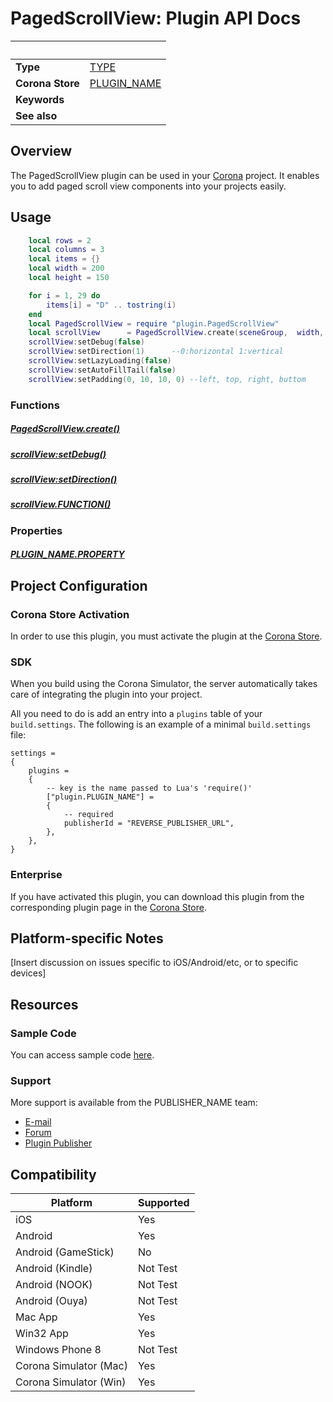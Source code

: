 
# PagedScrollView: Plugin API Docs

|                      | &nbsp; 
| -------------------- | ---------------------------------------------------------------
| __Type__             | [TYPE](http://docs.coronalabs.com/api/type/Library.html)
| __Corona Store__     | [PLUGIN_NAME](http://store.coronalabs.com/plugin/PagedScrollView)
| __Keywords__         | 
| __See also__         | 

## Overview

The PagedScrollView plugin can be used in your [Corona](https://coronalabs.com/products/corona-sdk/) project. It enables you to add paged scroll view components into your projects easily.



## Usage
``````lua
	local rows = 2
	local columns = 3
	local items = {}
	local width = 200
	local height = 150

	for i = 1, 29 do
		items[i] = "D" .. tostring(i)
	end
	local PagedScrollView = require "plugin.PagedScrollView"
	local scrollView      = PagedScrollView.create(sceneGroup,  width, height, rows, columns, #items)
	scrollView:setDebug(false)
	scrollView:setDirection(1)      --0:horizontal 1:vertical 
	scrollView:setLazyLoading(false)
	scrollView:setAutoFillTail(false)
	scrollView:setPadding(0, 10, 10, 0) --left, top, right, buttom


``````
### Functions

##### [PagedScrollView.create()](#PagedScrollView.md)

##### [scrollView:setDebug()](printTable.markdown)

##### [scrollView:setDirection()](saveTable.markdown)

##### [scrollView.FUNCTION()](FUNCTION.markdown)


### Properties

##### [PLUGIN_NAME.PROPERTY](PROPERTY.markdown)

## Project Configuration

### Corona Store Activation

In order to use this plugin, you must activate the plugin at the [Corona Store](http://store.coronalabs.com/plugin/PLUGIN_NAME).


### SDK

When you build using the Corona Simulator, the server automatically takes care of integrating the plugin into your project. 

All you need to do is add an entry into a `plugins` table of your `build.settings`. The following is an example of a minimal `build.settings` file:

``````
settings =
{
	plugins =
	{
		-- key is the name passed to Lua's 'require()'
		["plugin.PLUGIN_NAME"] =
		{
			-- required
			publisherId = "REVERSE_PUBLISHER_URL",
		},
	},		
}
``````

### Enterprise

If you have activated this plugin, you can download this plugin from the corresponding plugin page in the [Corona Store](http://store.coronalabs.com/plugin/PLUGIN_NAME).


## Platform-specific Notes

[Insert discussion on issues specific to iOS/Android/etc, or to specific devices]


## Resources

### Sample Code

You can access sample code [here](SAMPLE_CODE_URL).

### Support

More support is available from the PUBLISHER_NAME team:

* [E-mail](mailto://PUBLISHER_CONTACT@PUBLISHER_URL)
* [Forum](http://FORUM_URL)
* [Plugin Publisher](http://PUBLISHER_URL)


## Compatibility

| Platform                     | Supported
| ---------------------------- | ---------------------------- 
| iOS                          | Yes
| Android                      | Yes
| Android (GameStick)          | No
| Android (Kindle)             | Not Test
| Android (NOOK)               | Not Test
| Android (Ouya)               | Not Test
| Mac App                      | Yes
| Win32 App                    | Yes
| Windows Phone 8              | Not Test
| Corona Simulator (Mac)       | Yes
| Corona Simulator (Win)       | Yes

